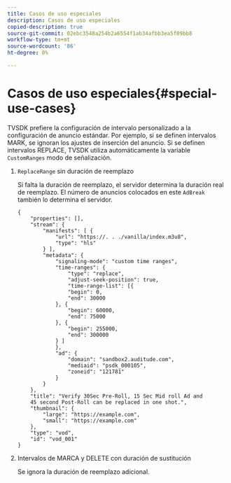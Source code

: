 ```yaml
---
title: Casos de uso especiales
description: Casos de uso especiales
copied-description: true
source-git-commit: 02ebc3548a254b2a6554f1ab34afbb3ea5f09bb8
workflow-type: tm+mt
source-wordcount: '86'
ht-degree: 0%

---
```


# Casos de uso especiales{#special-use-cases}

TVSDK prefiere la configuración de intervalo personalizado a la configuración de anuncio estándar. Por ejemplo, si se definen intervalos MARK, se ignoran los ajustes de inserción del anuncio. Si se definen intervalos REPLACE, TVSDK utiliza automáticamente la variable `CustomRanges` modo de señalización.

1. `ReplaceRange` sin duración de reemplazo

   Si falta la duración de reemplazo, el servidor determina la duración real de reemplazo. El número de anuncios colocados en este `AdBreak` también lo determina el servidor.

   ```
   {
       "properties": [],
       "stream": {
           "manifests": [ {
               "url": "https://. . ./vanilla/index.m3u8",
               "type": "hls"
           } ],
           "metadata": {
               "signaling-mode": "custom time ranges",
               "time-ranges": {
                   "type": "replace",
                   "adjust-seek-position": true,
                   "time-range-list": [{
                   "begin": 0,
                   "end": 30000
               }, {
                   "begin": 60000,
                   "end": 75000
               }, {
                   "begin": 255000,
                   "end": 300000
               } ]
               },
               "ad": {             
                   "domain": "sandbox2.auditude.com",
                   "mediaid": "psdk_000105",
                   "zoneid": "121781"
               }     
           }
       },
       "title": "Verify 30Sec Pre-Roll, 15 Sec Mid roll Ad and 
       45 second Post-Roll can be replaced in one shot.",
       "thumbnail": {
           "large": "https://example.com",
           "small": "https://example.com"
       },
       "type": "vod",
       "id": "vod_001"
   }
   ```

1. Intervalos de MARCA y DELETE con duración de sustitución

   Se ignora la duración de reemplazo adicional.
